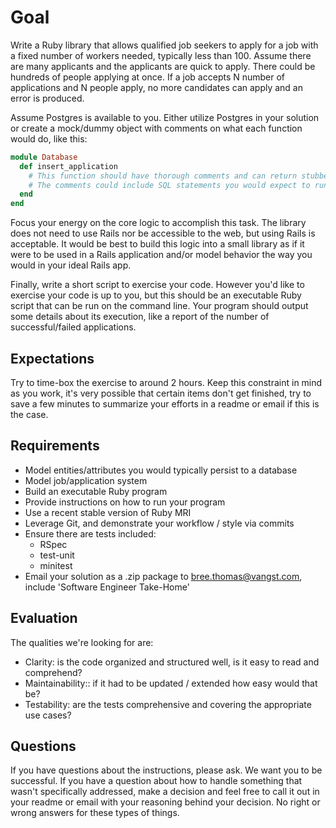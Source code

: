 # Goal

Write a Ruby library that allows qualified job seekers to apply for a job with a fixed number of workers needed, typically less than 100. Assume there are many applicants and the applicants are quick to apply. There could be hundreds of people applying at once. If a job accepts N number of applications and N people apply, no more candidates can apply and an error is produced.

Assume Postgres is available to you. Either utilize Postgres in your solution or create a mock/dummy object with comments on what each function would do, like this:

```ruby
module Database
  def insert_application
    # This function should have thorough comments and can return stubbed values
    # The comments could include SQL statements you would expect to run
  end
end
```

Focus your energy on the core logic to accomplish this task. The library does not need to use Rails nor be accessible to the web, but using Rails is acceptable. It would be best to build this logic into a small library as if it were to be used in a Rails application and/or model behavior the way you would in your ideal Rails app.

Finally, write a short script to exercise your code. However you'd like to exercise your code is up to you, but this should be an executable Ruby script that can be run on the command line. Your program should output some details about its execution, like a report of the number of successful/failed applications.

## Expectations

Try to time-box the exercise to around 2 hours. Keep this constraint in mind as you work, it's very possible that certain items don't get finished, try to save a few minutes to summarize your efforts in a readme or email if this is the case.

## Requirements

- Model entities/attributes you would typically persist to a database
- Model job/application system
- Build an executable Ruby program
- Provide instructions on how to run your program
- Use a recent stable version of Ruby MRI
- Leverage Git, and demonstrate your workflow / style via commits
- Ensure there are tests included:
  - RSpec
  - test-unit
  - minitest
- Email your solution as a .zip package to bree.thomas@vangst.com, include 'Software Engineer Take-Home'

## Evaluation

The qualities we're looking for are:
- Clarity: is the code organized and structured well, is it easy to read and comprehend?
- Maintainability:: if it had to be updated / extended how easy would that be?
- Testability: are the tests comprehensive and covering the appropriate use cases?

## Questions

If you have questions about the instructions, please ask. We want you to be successful. If you have a question about how to handle something that wasn't specifically addressed, make a decision and feel free to call it out in your readme or email with your reasoning behind your decision. No right or wrong answers for these types of things.
